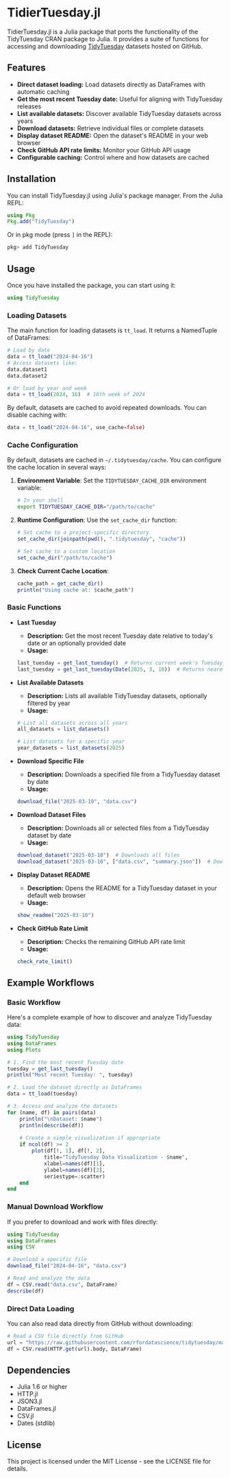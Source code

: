 # TidierTuesday.jl

TidierTuesday.jl is a Julia package that ports the functionality of the TidyTuesday CRAN package to Julia. It provides a suite of functions for accessing and downloading [TidyTuesday](https://github.com/rfordatascience/tidytuesday) datasets hosted on GitHub.

## Features

* **Direct dataset loading:** Load datasets directly as DataFrames with automatic caching
* **Get the most recent Tuesday date:** Useful for aligning with TidyTuesday releases
* **List available datasets:** Discover available TidyTuesday datasets across years
* **Download datasets:** Retrieve individual files or complete datasets
* **Display dataset README:** Open the dataset's README in your web browser
* **Check GitHub API rate limits:** Monitor your GitHub API usage
* **Configurable caching:** Control where and how datasets are cached

## Installation

You can install TidyTuesday.jl using Julia's package manager. From the Julia REPL:

```julia
using Pkg
Pkg.add("TidyTuesday")
```

Or in pkg mode (press `]` in the REPL):

```julia
pkg> add TidyTuesday
```

## Usage

Once you have installed the package, you can start using it:

```julia
using TidyTuesday
```

### Loading Datasets

The main function for loading datasets is `tt_load`. It returns a NamedTuple of DataFrames:

```julia
# Load by date
data = tt_load("2024-04-16")
# Access datasets like:
data.dataset1
data.dataset2

# Or load by year and week
data = tt_load(2024, 16)  # 16th week of 2024
```

By default, datasets are cached to avoid repeated downloads. You can disable caching with:

```julia
data = tt_load("2024-04-16", use_cache=false)
```

### Cache Configuration

By default, datasets are cached in `~/.tidytuesday/cache`. You can configure the cache location in several ways:

1. **Environment Variable**: Set the `TIDYTUESDAY_CACHE_DIR` environment variable:
   ```bash
   # In your shell
   export TIDYTUESDAY_CACHE_DIR="/path/to/cache"
   ```

2. **Runtime Configuration**: Use the `set_cache_dir` function:
   ```julia
   # Set cache to a project-specific directory
   set_cache_dir(joinpath(pwd(), ".tidytuesday", "cache"))
   
   # Set cache to a custom location
   set_cache_dir("/path/to/cache")
   ```

3. **Check Current Cache Location**:
   ```julia
   cache_path = get_cache_dir()
   println("Using cache at: $cache_path")
   ```

### Basic Functions

* **Last Tuesday**
  * **Description:** Get the most recent Tuesday date relative to today's date or an optionally provided date
  * **Usage:**
  ```julia
  last_tuesday = get_last_tuesday()  # Returns current week's Tuesday
  last_tuesday = get_last_tuesday(Date(2025, 3, 10))  # Returns nearest Tuesday to specified date
  ```

* **List Available Datasets**
  * **Description:** Lists all available TidyTuesday datasets, optionally filtered by year
  * **Usage:**
  ```julia
  # List all datasets across all years
  all_datasets = list_datasets()
  
  # List datasets for a specific year
  year_datasets = list_datasets(2025)
  ```

* **Download Specific File**
  * **Description:** Downloads a specified file from a TidyTuesday dataset by date
  * **Usage:**
  ```julia
  download_file("2025-03-10", "data.csv")
  ```

* **Download Dataset Files**
  * **Description:** Downloads all or selected files from a TidyTuesday dataset by date
  * **Usage:**
  ```julia
  download_dataset("2025-03-10")  # Downloads all files
  download_dataset("2025-03-10", ["data.csv", "summary.json"])  # Downloads specific files
  ```

* **Display Dataset README**
  * **Description:** Opens the README for a TidyTuesday dataset in your default web browser
  * **Usage:**
  ```julia
  show_readme("2025-03-10")
  ```

* **Check GitHub Rate Limit**
  * **Description:** Checks the remaining GitHub API rate limit
  * **Usage:**
  ```julia
  check_rate_limit()
  ```

## Example Workflows

### Basic Workflow

Here's a complete example of how to discover and analyze TidyTuesday data:

```julia
using TidyTuesday
using DataFrames
using Plots

# 1. Find the most recent Tuesday date
tuesday = get_last_tuesday()
println("Most recent Tuesday: ", tuesday)

# 2. Load the dataset directly as DataFrames
data = tt_load(tuesday)

# 3. Access and analyze the datasets
for (name, df) in pairs(data)
    println("\nDataset: $name")
    println(describe(df))
    
    # Create a simple visualization if appropriate
    if ncol(df) >= 2
        plot(df[!, 1], df[!, 2], 
            title="TidyTuesday Data Visualization - $name",
            xlabel=names(df)[1],
            ylabel=names(df)[2],
            seriestype=:scatter)
    end
end
```

### Manual Download Workflow

If you prefer to download and work with files directly:

```julia
using TidyTuesday
using DataFrames
using CSV

# Download a specific file
download_file("2024-04-16", "data.csv")

# Read and analyze the data
df = CSV.read("data.csv", DataFrame)
describe(df)
```

### Direct Data Loading

You can also read data directly from GitHub without downloading:

```julia
# Read a CSV file directly from GitHub
url = "https://raw.githubusercontent.com/rfordatascience/tidytuesday/main/data/2025/2025-03-18/palmtrees.csv"
df = CSV.read(HTTP.get(url).body, DataFrame)
```

## Dependencies

- Julia 1.6 or higher
- HTTP.jl
- JSON3.jl
- DataFrames.jl
- CSV.jl
- Dates (stdlib)

## License

This project is licensed under the MIT License - see the LICENSE file for details. 
